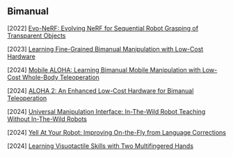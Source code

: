 ## Bimanual

[2022] [Evo-NeRF: Evolving NeRF for Sequential Robot Grasping of Transparent Objects](https://openreview.net/pdf?id=Bxr45keYrf) 

[2023] [Learning Fine-Grained Bimanual Manipulation with Low-Cost Hardware](https://arxiv.org/abs/2304.13705)

[2024] [Mobile ALOHA: Learning Bimanual Mobile Manipulation with Low-Cost Whole-Body Teleoperation](https://arxiv.org/abs/2401.02117)

[2024] [ALOHA 2: An Enhanced Low-Cost Hardware for Bimanual Teleoperation](https://aloha-2.github.io/)

[2024] [Universal Manipulation Interface: In-The-Wild Robot Teaching Without In-The-Wild Robots](https://arxiv.org/abs/2402.10329)

[2024] [Yell At Your Robot: Improving On-the-Fly from Language Corrections](https://arxiv.org/abs/2403.12910)

[2024] [Learning Visuotactile Skills with Two Multifingered Hands](https://arxiv.org/abs/2404.16823)